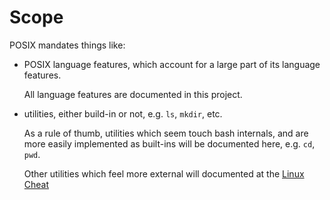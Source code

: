 # Scope

POSIX mandates things like:

-   POSIX language features, which account for a large part of its language features.

    All language features are documented in this project.

-   utilities, either build-in or not, e.g. `ls`, `mkdir`, etc.

    As a rule of thumb, utilities which seem touch bash internals, and are more easily implemented as built-ins will be documented here, e.g. `cd`, `pwd`.

    Other utilities which feel more external will documented at the [Linux Cheat](https://github.com/cirosantilli/linux-cheat)
